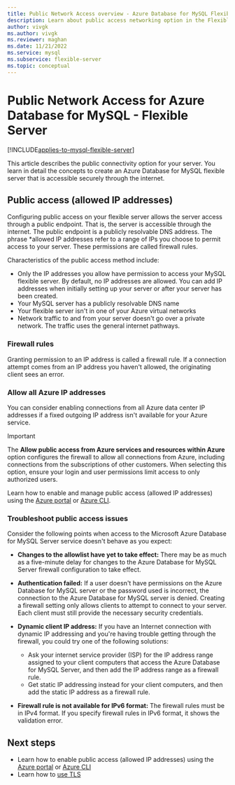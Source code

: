 ```yaml
---
title: Public Network Access overview - Azure Database for MySQL Flexible Server
description: Learn about public access networking option in the Flexible Server deployment option for Azure Database for MySQL
author: vivgk
ms.author: vivgk
ms.reviewer: maghan
ms.date: 11/21/2022
ms.service: mysql
ms.subservice: flexible-server
ms.topic: conceptual
---
```


# Public Network Access for Azure Database for MySQL - Flexible Server

[!INCLUDE[applies-to-mysql-flexible-server](../includes/applies-to-mysql-flexible-server.md)]

This article describes the public connectivity option for your server. You learn in detail the concepts to create an Azure Database for MySQL flexible server that is accessible securely through the internet.

## Public access (allowed IP addresses)

Configuring public access on your flexible server allows the server access through a public endpoint. That is, the server is accessible through the internet. The public endpoint is a publicly resolvable DNS address. The phrase *allowed IP addresses refer to a range of IPs you choose to permit access to your server. These permissions are called firewall rules.

Characteristics of the public access method include:

- Only the IP addresses you allow have permission to access your MySQL flexible server. By default, no IP addresses are allowed. You can add IP addresses when initially setting up your server or after your server has been created.
- Your MySQL server has a publicly resolvable DNS name
- Your flexible server isn't in one of your Azure virtual networks
- Network traffic to and from your server doesn't go over a private network. The traffic uses the general internet pathways.

### Firewall rules

Granting permission to an IP address is called a firewall rule. If a connection attempt comes from an IP address you haven't allowed, the originating client sees an error.

### Allow all Azure IP addresses

You can consider enabling connections from all Azure data center IP addresses if a fixed outgoing IP address isn't available for your Azure service.

> [!IMPORTANT]  
> The **Allow public access from Azure services and resources within Azure** option configures the firewall to allow all connections from Azure, including connections from the subscriptions of other customers. When selecting this option, ensure your login and user permissions limit access to only authorized users.

Learn how to enable and manage public access (allowed IP addresses) using the [Azure portal](how-to-manage-firewall-portal.md) or [Azure CLI](how-to-manage-firewall-cli.md).

### Troubleshoot public access issues

Consider the following points when access to the Microsoft Azure Database for MySQL Server service doesn't behave as you expect:

- **Changes to the allowlist have yet to take effect:** There may be as much as a five-minute delay for changes to the Azure Database for MySQL Server firewall configuration to take effect.

- **Authentication failed:** If a user doesn't have permissions on the Azure Database for MySQL server or the password used is incorrect, the connection to the Azure Database for MySQL server is denied. Creating a firewall setting only allows clients to attempt to connect to your server. Each client must still provide the necessary security credentials.

- **Dynamic client IP address:** If you have an Internet connection with dynamic IP addressing and you're having trouble getting through the firewall, you could try one of the following solutions:
    - Ask your internet service provider (ISP) for the IP address range assigned to your client computers that access the Azure Database for MySQL Server, and then add the IP address range as a firewall rule.
    - Get static IP addressing instead for your client computers, and then add the static IP address as a firewall rule.

- **Firewall rule is not available for IPv6 format:** The firewall rules must be in IPv4 format. If you specify firewall rules in IPv6 format, it shows the validation error.

## Next steps

- Learn how to enable public access (allowed IP addresses) using the [Azure portal](how-to-manage-firewall-portal.md) or [Azure CLI](how-to-manage-firewall-cli.md)
- Learn how to [use TLS](how-to-connect-tls-ssl.md)
